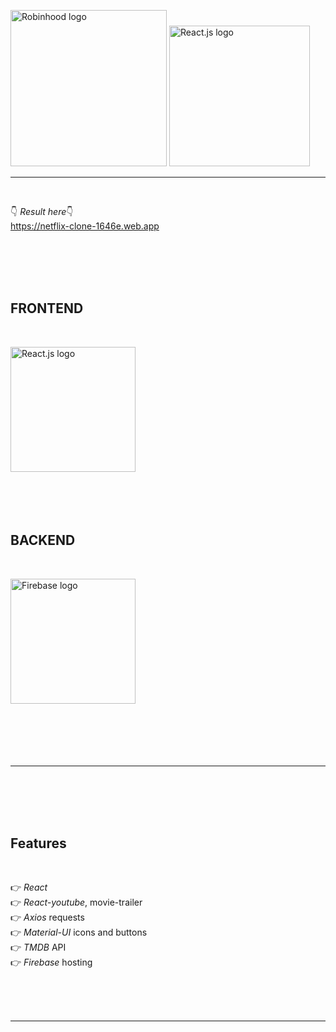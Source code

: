 <img src="https://external-content.duckduckgo.com/iu/?u=http%3A%2F%2Fculturaddict.com%2Fwp-content%2Fuploads%2F2017%2F10%2FNetflix-Logo.png&f=1&nofb=1" width="250" alt="Robinhood logo">  <img src="https://external-content.duckduckgo.com/iu/?u=https%3A%2F%2Flogos-download.com%2Fwp-content%2Fuploads%2F2016%2F09%2FReact_logo_wordmark.png&f=1&nofb=1" width="225" alt="React.js logo">

<hr class="line"></br>

👇 <em>Result here</em>👇 </br>
https://netflix-clone-1646e.web.app

</br></br></br></br>

<h2>FRONTEND</h2></br>

<img src="https://external-content.duckduckgo.com/iu/?u=https%3A%2F%2Flogos-download.com%2Fwp-content%2Fuploads%2F2016%2F09%2FReact_logo_wordmark.png&f=1&nofb=1" width="200" alt="React.js logo"></br></br></br></br></br>

<h2>BACKEND</h2></br>

<img src="https://external-content.duckduckgo.com/iu/?u=https%3A%2F%2Fappdevcon.nl%2Fwp-content%2Fuploads%2F2019%2F02%2Flogo_lockup_firebase_horizontal.png&f=1&nofb=1" width="200" alt="Firebase logo"></br></br></br></br></br></br>

<hr class="line"></br></br></br></br>

<h2>Features</h2></br>

👉 <em>React</em></br>
👉 <em>React-youtube</em>, movie-trailer</br>
👉 <em>Axios</em> requests</br>
👉 <em>Material-UI</em> icons and buttons</br>
👉 <em>TMDB</em> API</br>
👉 <em>Firebase</em> hosting

</br></br></br>

<hr class="line"></br></br></br>
